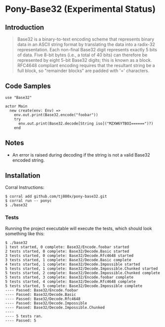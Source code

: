 # Pony-Base32 (Experimental Status)

## Introduction

>Base32 is a binary-to-text encoding scheme that represents binary data in an
ASCII string format by translating the data into a radix-32 representation.
Each non-final Base32 digit represents exactly 5 bits of data. Five 8-bit bytes
(i.e., a total of 40 bits) can therefore be represented by eight 5-bit Base32
digits; this is known as a block.  RFC4648 compliant encoding requires that the 
resultant string be a full block, so "remainder blocks" are padded with '=' characters.

## Code Samples

```pony
use "Base32"

actor Main
  new create(env: Env) =>
    env.out.print(Base32.encode("foobar"))
    try
      env.out.print(Base32.decode[String iso]("MZXW6YTBOI======")?)
    end
```
## Notes
* An error is raised during decoding if the string is not a valid Base32 encoded string. 


## Installation

Corral Instructions:

```shell
$ corral add github.com/tj800x/pony-base32.git
$ corral run -- ponyc
$ ./base32
```

### Tests
Running the project executable will execute the tests, which should look something like this:

```shell
$ ./base32
1 test started, 0 complete: Base32/Encode.foobar started
2 tests started, 0 complete: Base32/Decode.Basic started
3 tests started, 0 complete: Base32/Decode.Rfc4648 started
3 tests started, 1 complete: Base32/Decode.Basic complete
4 tests started, 1 complete: Base32/Decode.Impossible started
5 tests started, 1 complete: Base32/Decode.Impossible.Chunked started
5 tests started, 2 complete: Base32/Decode.Impossible.Chunked complete
5 tests started, 3 complete: Base32/Encode.foobar complete
5 tests started, 4 complete: Base32/Decode.Rfc4648 complete
5 tests started, 5 complete: Base32/Decode.Impossible complete
---- Passed: Base32/Encode.foobar
---- Passed: Base32/Decode.Basic
---- Passed: Base32/Decode.Rfc4648
---- Passed: Base32/Decode.Impossible
---- Passed: Base32/Decode.Impossible.Chunked
----
---- 5 tests ran.
---- Passed: 5
```
